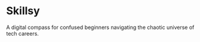 # Skillsy
A digital compass for confused beginners navigating the chaotic universe of tech careers.
